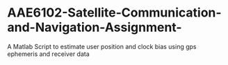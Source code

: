 # AAE6102-Satellite-Communication-and-Navigation-Assignment-
A Matlab Script to estimate user position and clock bias using gps ephemeris and receiver data
